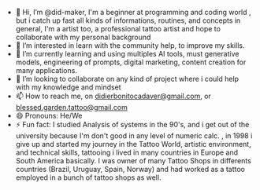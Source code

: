 - 👋 Hi, I’m @did-maker, I'm a beginner at programming and coding world , but i catch up fast all kinds of informations, routines, and concepts in general, I'm a artist too, a professional tattoo artist and hope to collaborate with my personal background
- 👀 I’m interested in learn with the community help, to improve my skills. 
- 🌱 I’m currently learning and using multiples AI tools, must generative models, engineering of prompts, digital marketing, content creation for many applications. 
- 💞️ I’m looking to collaborate on any kind of project where i could help with my knowledge and mindset 
- 📫 How to reach me, on didierbonitocadaver@gmail.com, or blessed.garden.tattoo@gmail.com 
- 😄 Pronouns: He/We
- ⚡ Fun fact: I studied Analysis of systems in the 90's, and i get out of the university because I'm don't good in any level of numeric calc. , in 1998 i give up and started my journey in the Tattoo World, artistic environment, and technical skills, tattooing i lived in many countries in Europe and South America basically. I was owner of many Tattoo Shops in differents countries (Brazil, Uruguay, Spain, Norway) and had worked as a tattoo employed in a bunch of tattoo shops as well.  

<!---
did-maker/did-maker is a ✨ special ✨ repository because its `README.md` (this file) appears on your GitHub profile.
You can click the Preview link to take a look at your changes.
--->
